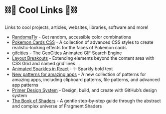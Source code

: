 # ⛓🧊 Cool Links 🧊⛓
Links to cool projects, articles, websites, libraries, software and more!

- [Randoma11y](https://randoma11y.com/) - Get random, accessible color combinations
- [Pokemon Cards CSS](https://deck-24abcd.netlify.app/) - A collection of advanced CSS styles to create realistic-looking effects for the faces of Pokemon cards
- [gifcities](https://gifcities.org/) - The GeoCities Animated GIF Search Engine
- [Layout Breakouts](https://ryanmulligan.dev/blog/layout-breakouts/) - Extending elements beyond the content area with CSS Grid and named grid lines
- [Animated Sparkles in React](https://www.joshwcomeau.com/react/animated-sparkles-in-react/) - ✨ Sparkly bold text
- [New patterns for amazing apps](https://web.dev/new-patterns-for-amazing-apps/) - A new collection of patterns for amazing apps, including clipboard patterns, file patterns, and advanced app patterns
- [Primer Design System](https://primer.style/) - Design, build, and create with GitHub’s design system
- [The Book of Shaders](https://thebookofshaders.com/) - A gentle step-by-step guide through the abstract and complex universe of Fragment Shaders
